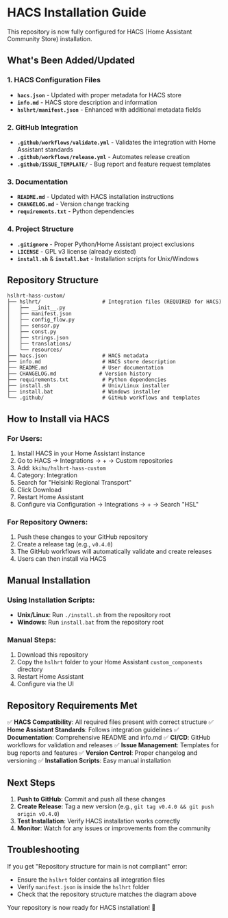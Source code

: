 # HACS Installation Guide

This repository is now fully configured for HACS (Home Assistant Community Store) installation.

## What's Been Added/Updated

### 1. HACS Configuration Files
- **`hacs.json`** - Updated with proper metadata for HACS store
- **`info.md`** - HACS store description and information
- **`hslhrt/manifest.json`** - Enhanced with additional metadata fields

### 2. GitHub Integration
- **`.github/workflows/validate.yml`** - Validates the integration with Home Assistant standards
- **`.github/workflows/release.yml`** - Automates release creation
- **`.github/ISSUE_TEMPLATE/`** - Bug report and feature request templates

### 3. Documentation
- **`README.md`** - Updated with HACS installation instructions
- **`CHANGELOG.md`** - Version change tracking
- **`requirements.txt`** - Python dependencies

### 4. Project Structure
- **`.gitignore`** - Proper Python/Home Assistant project exclusions
- **`LICENSE`** - GPL v3 license (already existed)
- **`install.sh`** & **`install.bat`** - Installation scripts for Unix/Windows

## Repository Structure

```
hslhrt-hass-custom/
├── hslhrt/                    # Integration files (REQUIRED for HACS)
│   ├── __init__.py
│   ├── manifest.json
│   ├── config_flow.py
│   ├── sensor.py
│   ├── const.py
│   ├── strings.json
│   ├── translations/
│   └── resources/
├── hacs.json                  # HACS metadata
├── info.md                    # HACS store description
├── README.md                  # User documentation
├── CHANGELOG.md              # Version history
├── requirements.txt           # Python dependencies
├── install.sh                 # Unix/Linux installer
├── install.bat                # Windows installer
└── .github/                   # GitHub workflows and templates
```

## How to Install via HACS

### For Users:
1. Install HACS in your Home Assistant instance
2. Go to HACS → Integrations → + → Custom repositories
3. Add: `kkihu/hslhrt-hass-custom`
4. Category: Integration
5. Search for "Helsinki Regional Transport"
6. Click Download
7. Restart Home Assistant
8. Configure via Configuration → Integrations → + → Search "HSL"

### For Repository Owners:
1. Push these changes to your GitHub repository
2. Create a release tag (e.g., `v0.4.0`)
3. The GitHub workflows will automatically validate and create releases
4. Users can then install via HACS

## Manual Installation

### Using Installation Scripts:
- **Unix/Linux**: Run `./install.sh` from the repository root
- **Windows**: Run `install.bat` from the repository root

### Manual Steps:
1. Download this repository
2. Copy the `hslhrt` folder to your Home Assistant `custom_components` directory
3. Restart Home Assistant
4. Configure via the UI

## Repository Requirements Met

✅ **HACS Compatibility**: All required files present with correct structure
✅ **Home Assistant Standards**: Follows integration guidelines
✅ **Documentation**: Comprehensive README and info.md
✅ **CI/CD**: GitHub workflows for validation and releases
✅ **Issue Management**: Templates for bug reports and features
✅ **Version Control**: Proper changelog and versioning
✅ **Installation Scripts**: Easy manual installation

## Next Steps

1. **Push to GitHub**: Commit and push all these changes
2. **Create Release**: Tag a new version (e.g., `git tag v0.4.0 && git push origin v0.4.0`)
3. **Test Installation**: Verify HACS installation works correctly
4. **Monitor**: Watch for any issues or improvements from the community

## Troubleshooting

If you get "Repository structure for main is not compliant" error:
- Ensure the `hslhrt` folder contains all integration files
- Verify `manifest.json` is inside the `hslhrt` folder
- Check that the repository structure matches the diagram above

Your repository is now ready for HACS installation! 🎉 